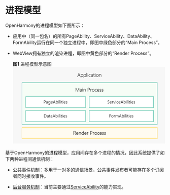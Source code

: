 # 进程模型


OpenHarmony的进程模型如下图所示：


- 应用中（同一包名）的所有PageAbility、ServiceAbility、DataAbility、FormAbility运行在同一个独立进程中，即图中绿色部分的“Main Process”。

- WebView拥有独立的渲染进程，即图中黄色部分的“Render Process”。

  **图1** 进程模型示意图  
![process-model-fa](figures/process-model-fa.png)


基于OpenHarmony的进程模型，应用间存在多个进程的情况，因此系统提供了如下两种进程间通信机制：


- [公共事件机制](common-event-fa.md)：多用于一对多的通信场景，公共事件发布者可能存在多个订阅者同时接收事件。

- [后台服务机制](rpc.md)：当前主要通过[ServiceAbility](serviceability-overview.md)的能力实现。
